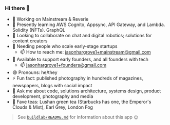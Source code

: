 ### Hi there 👋

- 🔭 Working on Mainstream & Reverie
- 🌱 Presently learning AWS Cognito, Appsync, API Gateway, and Lambda. Solidity (NFTs). GraphQL
- 👯 Looking to collaborate on chat and digital robotics; solutions for content creators
- 🤔 Needing people who scale early-stage startups
  - 📫 How to reach me: <jasonhargrove1+mainstream@gmail.com>
- 🤔 Available to support early founders, and all founders with tech
  - 📫 <jasonhargrove1+founders@gmail.com>
- 😄 Pronouns: he/they
- ⚡ Fun fact: published photography in hundreds of magazines, newspapers, blogs with social impact
- 💬 Ask me about code, solutions architecture, systems design, product development, photography and media
- 🍵 Fave teas: Lushan green tea (Starbucks has one, the Emperor's Clouds & Mist), Earl Grey, London Fog

> See [`buildlab/README.md`](https://github.com/jasonhargrove/jasonhargrove/blob/main/buildlab/README.md) for information about this app 🌞
